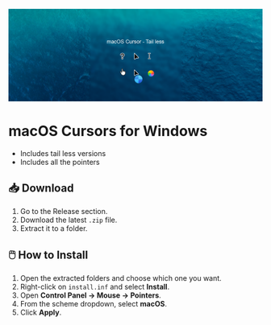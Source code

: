 ![macOS Cursors Preview](/images/preview.png)


# macOS Cursors for Windows
- Includes tail less versions
- Includes all the pointers


## 📥 Download

1. Go to the Release section.
2. Download the latest `.zip` file.
3. Extract it to a folder.

## 🖱️ How to Install

1. Open the extracted folders and choose which one you want.
2. Right-click on `install.inf` and select **Install**.
3. Open **Control Panel → Mouse → Pointers**.
4. From the scheme dropdown, select **macOS**.
5. Click **Apply**.



